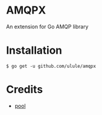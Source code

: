 # AMQPX

An extension for Go AMQP library

# Installation

```
$ go get -u github.com/ulule/amqpx
```

# Credits

* [pool](https://github.com/fatih/pool)
